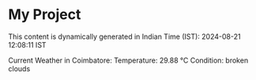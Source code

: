 # My Project

This content is dynamically generated in Indian Time (IST): 2024-08-21 12:08:11 IST


Current Weather in Coimbatore:
Temperature: 29.88 °C
Condition: broken clouds
